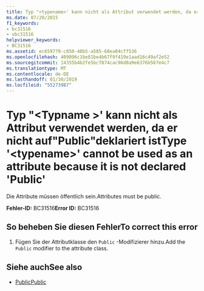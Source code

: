 ```yaml
---
title: Typ "<typename>' kann nicht als Attribut verwendet werden, da er nicht auf"Public"deklariert ist
ms.date: 07/20/2015
f1_keywords:
- bc31516
- vbc31516
helpviewer_keywords:
- BC31516
ms.assetid: ec659779-c850-48b5-a585-68ea84cff536
ms.openlocfilehash: 409096c1be81be4b67f9f419e1aad16c49af2e52
ms.sourcegitcommit: 14355b4b2fe5bcf874cac96d0a9e6376b567e4c7
ms.translationtype: MT
ms.contentlocale: de-DE
ms.lasthandoff: 01/30/2019
ms.locfileid: "55273987"
---
```

# <a name="type-typename-cannot-be-used-as-an-attribute-because-it-is-not-declared-public"></a><span data-ttu-id="42126-102">Typ "\<Typname >' kann nicht als Attribut verwendet werden, da er nicht auf"Public"deklariert ist</span><span class="sxs-lookup"><span data-stu-id="42126-102">Type '\<typename>' cannot be used as an attribute because it is not declared 'Public'</span></span>
<span data-ttu-id="42126-103">Die Attribute müssen öffentlich sein.</span><span class="sxs-lookup"><span data-stu-id="42126-103">Attributes must be public.</span></span>  
  
 <span data-ttu-id="42126-104">**Fehler-ID:** BC31516</span><span class="sxs-lookup"><span data-stu-id="42126-104">**Error ID:** BC31516</span></span>  
  
## <a name="to-correct-this-error"></a><span data-ttu-id="42126-105">So beheben Sie diesen Fehler</span><span class="sxs-lookup"><span data-stu-id="42126-105">To correct this error</span></span>  
  
1.  <span data-ttu-id="42126-106">Fügen Sie der Attributklasse den `Public` -Modifizierer hinzu.</span><span class="sxs-lookup"><span data-stu-id="42126-106">Add the `Public` modifier to the attribute class.</span></span>  
  
## <a name="see-also"></a><span data-ttu-id="42126-107">Siehe auch</span><span class="sxs-lookup"><span data-stu-id="42126-107">See also</span></span>
- [<span data-ttu-id="42126-108">Public</span><span class="sxs-lookup"><span data-stu-id="42126-108">Public</span></span>](../../visual-basic/language-reference/modifiers/public.md)
